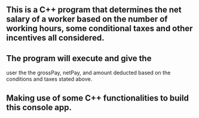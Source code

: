 ## This is a C++ program that determines the net salary of a worker based on the number of working hours, some conditional taxes and other incentives all considered.
## The program will execute and give the
 user the the grossPay, netPay, and amount deducted based on the conditions and taxes stated above.
## Making use of some C++ functionalities to build this console app. 
